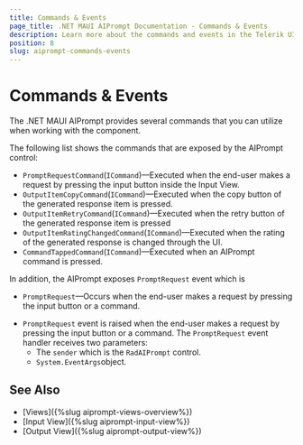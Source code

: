 ```yaml
---
title: Commands & Events
page_title: .NET MAUI AIPrompt Documentation - Commands & Events
description: Learn more about the commands and events in the Telerik UI for .NET MAUI AIPrompt control.
position: 8
slug: aiprompt-commands-events
---
```


# Commands & Events

The .NET MAUI AIPrompt provides several commands that you can utilize when working with the component.

The following list shows the commands that are exposed by the AIPrompt control:

* `PromptRequestCommand`(`ICommand`)&mdash;Executed when the end-user makes a request by pressing the input button inside the Input View.
* `OutputItemCopyCommand`(`ICommand`)&mdash;Executed when the copy button of the generated response item is pressed.
* `OutputItemRetryCommand`(`ICommand`)&mdash;Executed when the retry button of the generated response item is pressed
* `OutputItemRatingChangedCommand`(`ICommand`)&mdash;Executed when the rating of the generated response is changed through the UI.
* `CommandTappedCommand`(`ICommand`)&mdash;Executed when an AIPrompt command is pressed. 

In addition, the AIPrompt exposes `PromptRequest` event which is 

* `PromptRequest`&mdash;Occurs when the end-user makes a request by pressing the input button or a command.
 
- `PromptRequest` event is raised when the end-user makes a request by pressing the input button or a command. The `PromptRequest` event handler receives two parameters:
	- The `sender` which is the `RadAIPrompt` control.
	- `System.EventArgs`object.

## See Also

- [Views]({%slug aiprompt-views-overview%})
- [Input View]({%slug aiprompt-input-view%})
- [Output View]({%slug aiprompt-output-view%})

